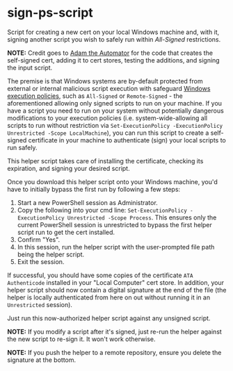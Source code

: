 # sign-ps-script
Script for creating a new cert on your local Windows machine and, with it, signing another script you wish to safely run within *All-Signed* restrictions. 

**NOTE:** Credit goes to <a href="https://adamtheautomator.com/how-to-sign-powershell-script/" target="_blank">Adam the Automator</a> for the code that creates the self-signed cert, adding it to cert stores, testing the additions, and signing the input script.  

The premise is that Windows systems are by-default protected from external or internal malicious script execution with safeguard <a href="https://learn.microsoft.com/en-us/powershell/module/microsoft.powershell.security/set-executionpolicy?view=powershell-7.3" target="_blank">Windows execution policies</a>, such as ```All-Signed``` or ```Remote-Signed``` - the aforementioned allowing only signed scripts to run on your machine. If you have a script you need to run on your system without potentially dangerous modifications to your execution policies (i.e. system-wide-allowing all scripts to run without restriction via ```Set-ExecutionPolicy -ExecutionPolicy Unrestricted -Scope LocalMachine```), you can run this script to create a self-signed certificate in your machine to authenticate (sign) your local scripts to run safely. 

This helper script takes care of installing the certificate, checking its expiration, and signing your desired script. 

Once you download this helper script onto your Windows machine, you'd have to initially bypass the first run by following a few steps: 
1. Start a new PowerShell session as Administrator. 
2. Copy the following into your cmd line: ```Set-ExecutionPolicy -ExecutionPolicy Unrestricted -Scope Process```. This ensures only the current PowerShell session is unrestricted to bypass the first helper script run to get the cert installed. 
3. Confirm "Yes". 
4. In this session, run the helper script with the user-prompted file path being the helper script. 
5. Exit the session. 

If successful, you should have some copies of the certificate ```ATA Authenticode``` installed in your "Local Computer" cert store. In addition, your helper script should now contain a digital signature at the end of the file (the helper is locally authenticated from here on out without running it in an ```Unrestricted``` session).

Just run this now-authorized helper script against any unsigned script. 

**NOTE:** If you modify a script after it's signed, just re-run the helper against the new script to re-sign it. It won't work otherwise. 

**NOTE:** If you push the helper to a remote repository, ensure you delete the signature at the bottom. 
